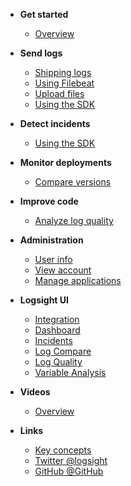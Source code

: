 <!-- docs/_sidebar.md -->

- **Get started**
    - [Overview](/)
- **Send logs**
    - [Shipping logs](/send_logs/shipping_logs.md)
    - [Using Filebeat](/send_logs/using_filebeats.md)
    - [Upload files](/send_logs/upload_files.md)
    - [Using the SDK](/send_logs/send_logs_using_the_sdk.md)
- **Detect incidents**
    - [Using the SDK](/detect_incidents/detect_incidents_using_the_sdk.md)
- **Monitor deployments**
    - [Compare versions](/monitor_deployments/compare_versions.md)
- **Improve code**
    - [Analyze log quality](/analyze_code/analyze_log_quality.md)
- **Administration**
    - [User info](/administration/user_info.md)
    - [View account](/administration/view_account.md)
    - [Manage applications](/administration/manage_applications.md)
- **Logsight UI**
    - [Integration](/logsight_ui/integration_page.md)
    - [Dashboard](/logsight_ui/dashboard_page.md)
    - [Incidents](/logsight_ui/incidents_page.md)
    - [Log Compare](/logsight_ui/log_compare.md)
    - [Log Quality](/logsight_ui/log_quality.md)
    - [Variable Analysis](/logsight_ui/variable_analysis_page.md)
    
- **Videos**
    - [Overview](/videos/overview.md)

- **Links**
    - [Key concepts](/_glossary?id=incident)
    - [Twitter @logsight](http://twitter.com/logsight)
    - [GitHub @GitHub](https://github.com/aiops)
